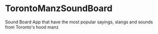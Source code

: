 # TorontoManzSoundBoard
Sound Board App that have the most popular sayings, slangs and sounds from Toronto's hood manz
